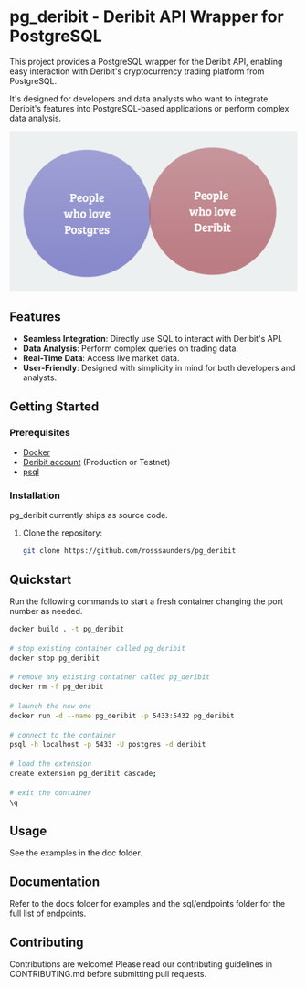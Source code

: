 # pg_deribit - Deribit API Wrapper for PostgreSQL

This project provides a PostgreSQL wrapper for the Deribit API, enabling easy interaction with Deribit's cryptocurrency trading platform from PostgreSQL. 

It's designed for developers and data analysts who want to integrate Deribit's features into PostgreSQL-based applications or perform complex data analysis.

![Who is this for](whoisthisfor.png)

## Features

- **Seamless Integration**: Directly use SQL to interact with Deribit's API.
- **Data Analysis**: Perform complex queries on trading data.
- **Real-Time Data**: Access live market data.
- **User-Friendly**: Designed with simplicity in mind for both developers and analysts.

## Getting Started

### Prerequisites

- [Docker](https://www.docker.com/)
- [Deribit account](https://www.deribit.com/) (Production or Testnet)
- [psql](https://www.postgresql.org/docs/current/app-psql.html)

### Installation

pg_deribit currently ships as source code. 

1. Clone the repository:

   ```bash
   git clone https://github.com/rosssaunders/pg_deribit
   ```

## Quickstart

Run the following commands to start a fresh container changing the port number as needed.

```bash
docker build . -t pg_deribit

# stop existing container called pg_deribit
docker stop pg_deribit

# remove any existing container called pg_deribit
docker rm -f pg_deribit

# launch the new one
docker run -d --name pg_deribit -p 5433:5432 pg_deribit

# connect to the container
psql -h localhost -p 5433 -U postgres -d deribit

# load the extension
create extension pg_deribit cascade;

# exit the container
\q
```

## Usage

See the examples in the doc folder.

## Documentation

Refer to the docs folder for examples and the sql/endpoints folder for the full list of endpoints.

## Contributing

Contributions are welcome! Please read our contributing guidelines in CONTRIBUTING.md before submitting pull requests.

